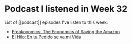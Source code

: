 # Podcast I listened in Week 32
List of [[podcast]] episodes I've listen to this week:

- [Freakonomics: The Economics of Saving the Amazon](https://freakonomics.com/podcast/amazon-rain-forest/)
- [El Hilo: En tu Pedido se va mi Vida](https://elhilo.audio/podcast/repartidores/)
